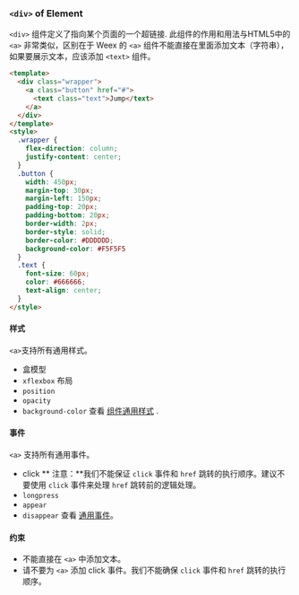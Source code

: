 ### `<div>` of Element
`<div>` 组件定义了指向某个页面的一个超链接. 此组件的作用和用法与HTML5中的 `<a>` 非常类似，区别在于 Weex 的 `<a>` 组件不能直接在里面添加文本（字符串），如果要展示文本，应该添加 `<text>` 组件。

```html
<template>
  <div class="wrapper">
    <a class="button" href="#">
      <text class="text">Jump</text>
    </a>
  </div>
</template>
<style>
  .wrapper {
    flex-direction: column;
    justify-content: center;
  }
  .button {
    width: 450px;
    margin-top: 30px;
    margin-left: 150px;
    padding-top: 20px;
    padding-bottom: 20px;
    border-width: 2px;
    border-style: solid;
    border-color: #DDDDDD;
    background-color: #F5F5F5
  }
  .text {
    font-size: 60px;
    color: #666666;
    text-align: center;
  }
</style>
```

#### 样式
```<a>```支持所有通用样式。
- 盒模型
- `xflexbox` 布局
- `position`
- `opacity`
- `background-color`
查看 [组件通用样式](http://weex.apache.org/cn/references/common-style.html) .

#### 事件
```<a>``` 支持所有通用事件。
- click
  ** 注意：**我们不能保证 `click` 事件和 `href` 跳转的执行顺序。建议不要使用 `click` 事件来处理 `href` 跳转前的逻辑处理。</li>
- `longpress`
- `appear`
- `disappear`
查看 [通用事件](http://weex.apache.org/cn/references/common-event.html)。

#### 约束
- 不能直接在 <code>&lt;a&gt;</code> 中添加文本。
- 请不要为 <code>&lt;a&gt;</code> 添加 click 事件。我们不能确保 <code>click</code> 事件和 <code>href</code> 跳转的执行顺序。

